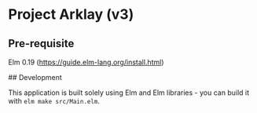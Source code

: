 # Project Arklay (v3)

## Pre-requisite

Elm 0.19 (https://guide.elm-lang.org/install.html)

## Development

This application is built solely using Elm and Elm libraries - you can build it with `elm make src/Main.elm`. 